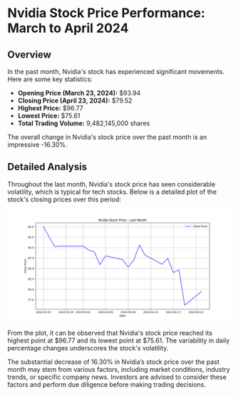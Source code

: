 
# Nvidia Stock Price Performance: March to April 2024

## Overview

In the past month, Nvidia's stock has experienced significant movements. Here are some key statistics:

- **Opening Price (March 23, 2024):** $93.94
- **Closing Price (April 23, 2024):** $79.52
- **Highest Price:** $96.77
- **Lowest Price:** $75.61
- **Total Trading Volume:** 9,482,145,000 shares

The overall change in Nvidia's stock price over the past month is an impressive -16.30%.

## Detailed Analysis

Throughout the last month, Nvidia's stock price has seen considerable volatility, which is typical for tech stocks. Below is a detailed plot of the stock's closing prices over this period:

![Nvidia Stock Price](nvidia_stock_plot.png)

From the plot, it can be observed that Nvidia's stock price reached its highest point at $96.77 and its lowest point at $75.61. The variability in daily percentage changes underscores the stock's volatility. 

The substantial decrease of 16.30% in Nvidia’s stock price over the past month may stem from various factors, including market conditions, industry trends, or specific company news. Investors are advised to consider these factors and perform due diligence before making trading decisions.
